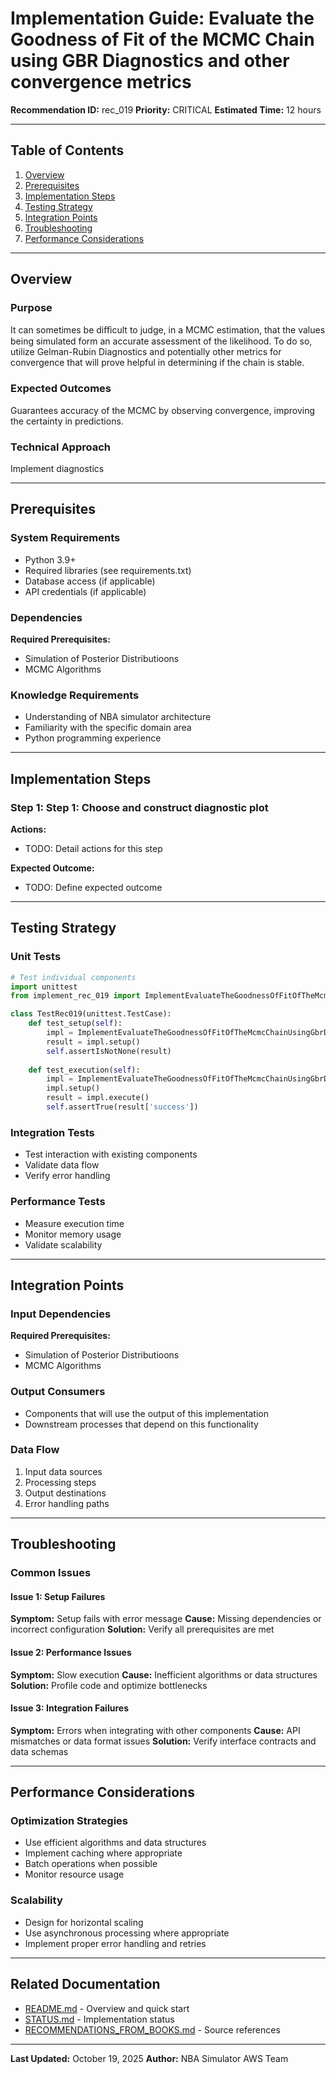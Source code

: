 # Implementation Guide: Evaluate the Goodness of Fit of the MCMC Chain using GBR Diagnostics and other convergence metrics

**Recommendation ID:** rec_019
**Priority:** CRITICAL
**Estimated Time:** 12 hours

---

## Table of Contents

1. [Overview](#overview)
2. [Prerequisites](#prerequisites)
3. [Implementation Steps](#implementation-steps)
4. [Testing Strategy](#testing-strategy)
5. [Integration Points](#integration-points)
6. [Troubleshooting](#troubleshooting)
7. [Performance Considerations](#performance-considerations)

---

## Overview

### Purpose

It can sometimes be diﬃcult to judge, in a MCMC estimation, that the values being simulated form an accurate assessment of the likelihood. To do so, utilize Gelman-Rubin Diagnostics and potentially other metrics for convergence that will prove helpful in determining if the chain is stable.

### Expected Outcomes

Guarantees accuracy of the MCMC by observing convergence, improving the certainty in predictions.

### Technical Approach

Implement diagnostics

---

## Prerequisites

### System Requirements

- Python 3.9+
- Required libraries (see requirements.txt)
- Database access (if applicable)
- API credentials (if applicable)

### Dependencies

**Required Prerequisites:**

- Simulation of Posterior Distributioons
- MCMC Algorithms


### Knowledge Requirements

- Understanding of NBA simulator architecture
- Familiarity with the specific domain area
- Python programming experience

---

## Implementation Steps

### Step 1: Step 1: Choose and construct diagnostic plot

**Actions:**
- TODO: Detail actions for this step

**Expected Outcome:**
- TODO: Define expected outcome



---

## Testing Strategy

### Unit Tests

```python
# Test individual components
import unittest
from implement_rec_019 import ImplementEvaluateTheGoodnessOfFitOfTheMcmcChainUsingGbrDiagnosticsAndOtherConvergenceMetrics

class TestRec019(unittest.TestCase):
    def test_setup(self):
        impl = ImplementEvaluateTheGoodnessOfFitOfTheMcmcChainUsingGbrDiagnosticsAndOtherConvergenceMetrics()
        result = impl.setup()
        self.assertIsNotNone(result)
    
    def test_execution(self):
        impl = ImplementEvaluateTheGoodnessOfFitOfTheMcmcChainUsingGbrDiagnosticsAndOtherConvergenceMetrics()
        impl.setup()
        result = impl.execute()
        self.assertTrue(result['success'])
```

### Integration Tests

- Test interaction with existing components
- Validate data flow
- Verify error handling

### Performance Tests

- Measure execution time
- Monitor memory usage
- Validate scalability

---

## Integration Points

### Input Dependencies

**Required Prerequisites:**

- Simulation of Posterior Distributioons
- MCMC Algorithms


### Output Consumers

- Components that will use the output of this implementation
- Downstream processes that depend on this functionality

### Data Flow

1. Input data sources
2. Processing steps
3. Output destinations
4. Error handling paths

---

## Troubleshooting

### Common Issues

#### Issue 1: Setup Failures

**Symptom:** Setup fails with error message
**Cause:** Missing dependencies or incorrect configuration
**Solution:** Verify all prerequisites are met

#### Issue 2: Performance Issues

**Symptom:** Slow execution
**Cause:** Inefficient algorithms or data structures
**Solution:** Profile code and optimize bottlenecks

#### Issue 3: Integration Failures

**Symptom:** Errors when integrating with other components
**Cause:** API mismatches or data format issues
**Solution:** Verify interface contracts and data schemas

---

## Performance Considerations

### Optimization Strategies

- Use efficient algorithms and data structures
- Implement caching where appropriate
- Batch operations when possible
- Monitor resource usage

### Scalability

- Design for horizontal scaling
- Use asynchronous processing where appropriate
- Implement proper error handling and retries

---

## Related Documentation

- [README.md](README.md) - Overview and quick start
- [STATUS.md](STATUS.md) - Implementation status
- [RECOMMENDATIONS_FROM_BOOKS.md](RECOMMENDATIONS_FROM_BOOKS.md) - Source references

---

**Last Updated:** October 19, 2025
**Author:** NBA Simulator AWS Team
